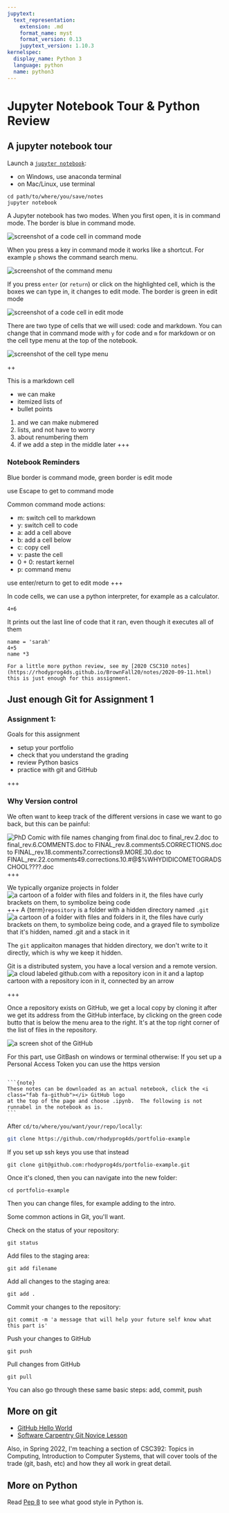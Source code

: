 ```yaml
---
jupytext:
  text_representation:
    extension: .md
    format_name: myst
    format_version: 0.13
    jupytext_version: 1.10.3
kernelspec:
  display_name: Python 3
  language: python
  name: python3
---
```


# Jupyter Notebook Tour & Python Review


## A jupyter notebook tour

Launch a [`jupyter notebook`](https://jupyter-notebook.readthedocs.io/en/stable/notebook.html):
- on Windows, use anaconda terminal
- on Mac/Linux, use terminal

```
cd path/to/where/you/save/notes
jupyter notebook
```



A Jupyter notebook has two modes. When you first open, it is in command mode. The border is blue in command mode.

![screenshot of a code cell in command mode](../img/command_mode.png)

When you press a key in command mode it works like a shortcut. For example `p` shows the command search menu.

![screenshot of the command menu](../img/command_menu.png)


If you press `enter` (or `return`)  or click on the highlighted cell, which is the boxes we can type in,  it changes to edit mode. The border is green in edit mode

![screenshot of a code cell in edit mode](../img/code_cell.png)

There are two type of cells that we will used: code and markdown. You can change that in command mode with `y` for code and `m` for markdown or on the cell type menu at the top of the notebook.

![screenshot of the cell type menu](../img/cell_type_menu.png)

++

This is a markdown cell
- we can make
- itemized lists of
- bullet points

1. and we can make nubmered
1. lists, and not have to worry
1. about renumbering them
1. if we add a step in the middle later
+++
### Notebook Reminders

Blue border is command mode, green border is edit mode

use Escape to get to command mode


Common command mode actions:
- m: switch cell to markdown
- y: switch cell to code
- a: add a cell above
- b: add a cell below
- c: copy cell
- v: paste the cell
- 0 + 0: restart kernel
- p: command menu

use enter/return to get to edit mode
+++

In code cells, we can use a python interpreter, for example as a calculator.

```{code-cell} ipython3
4+6
```

It prints out the last line of code that it ran, even though it executes all of them
```{code-cell} ipython3
name = 'sarah'
4+5
name *3
```

```{note}
For a little more python review, see my [2020 CSC310 notes](https://rhodyprog4ds.github.io/BrownFall20/notes/2020-09-11.html) this is just enough for this assignment.
```

## Just enough Git for Assignment 1



### Assignment 1:

Goals for this assignment
- setup your portfolio
- check that you understand the grading
- review Python basics
- practice with git and GitHub

+++
### Why Version control

We often want to keep track of the different versions in case we want to go back, but this can be painful:


![PhD Comic with file names changing from final.doc to final_rev.2.doc to final_rev.6.COMMENTS.doc to FINAL_rev.8.comments5.CORRECTIONS.doc to FINAL_rev.18.comments7.corrections9.MORE.30.doc to FINAL_rev.22.comments49.corrections.10.#@$%WHYDIDICOMETOGRADSCHOOL????.doc](https://raw.githubusercontent.com/rhodyprog4ds/rhodyds/main/img/phd_versioning.png)
+++

We typically organize projects in folder
![a cartoon of a folder with files and folders in it, the files have curly brackets on them, to symbolize being code](https://raw.githubusercontent.com/rhodyprog4ds/rhodyds/main/img/project_folder.svg)
+++
A {term}`repository` is a folder with a hidden directory named `.git`
![a cartoon of a folder with files and folders in it, the files have curly brackets on them, to symbolize being code, and a grayed file to symbolize that it's hidden, named .git and a stack  in it](https://raw.githubusercontent.com/rhodyprog4ds/rhodyds/main/img/git_repository.svg)

The `git` applicaiton manages that hidden directory, we don't write to it directly, which
is why we keep it hidden.

Git is a distributed system, you have a local version and a remote version.
![a cloud labeled github.com with a repository icon in it and a laptop cartoon with a repository icon in it, connected by an arrow](https://raw.githubusercontent.com/rhodyprog4ds/rhodyds/main/img/git_distributed.svg)

+++

Once a repository exists on GitHub, we get a local copy by cloning it after we
get its address from the GitHub interface, by clicking on the green code butto that is below the menu area to the right.  It's at the top right corner of the list of files in the repository.

![a screen shot of the GitHub](../img/get_clone_url.png)

For this part, use GitBash on windows or terminal otherwise:
If you set up a Personal Access Token you can use the https version

<!--
```{warning}
the `%%bash` is an ipython magic function, we''l see more of them next class. However,
this one doesn't work on windows by default.  It [looks like there's a way](https://stackoverflow.com/questions/16281910/ipython-notebook-bash-magic-error) but I haven't tested it.
```
-->

````{margin}

```{note}
These notes can be downloaded as an actual notebook, click the <i class="fab fa-github"></i> GitHub logo
at the top of the page and choose .ipynb.  The following is not runnabel in the notebook as is.
```
````

After `cd/to/where/you/want/your/repo/locally`:

```bash
git clone https://github.com/rhodyprog4ds/portfolio-example
```

If you set up ssh keys you use that instead
```
git clone git@github.com:rhodyprog4ds/portfolio-example.git
```

Once it's cloned, then you can navigate into the new folder:
```
cd portfolio-example
```

Then you can change files, for example adding to the intro.

Some common actions in Git, you'll want.

Check on the status of your repository:
```
git status
```

Add files to the staging area:
```
git add filename
```

Add all changes to the staging area:
```
git add .
```

Commit your changes to the repository:
```
git commit -m 'a message that will help your future self know what this part is'
```

Push your changes to GitHub
```
git push
```

Pull  changes from GitHub
```
git pull
```

You can also go through these same basic steps: add, commit, push

<!--
````{margin}
this does a little bit
````

```
echo -e " This portflio is an example" >> intro.md
 -->





## More on git

- [GitHub Hello World](https://guides.github.com/activities/hello-world/)
- [Software Carpentry Git Novice Lesson](https://swcarpentry.github.io/git-novice/)

Also, in Spring 2022, I'm teaching a section of CSC392: Topics in Computing,
Introduction to Computer Systems, that will cover tools of the trade (git, bash, etc)
and how they all work in great detail.  


## More on Python

Read [Pep 8](https://www.python.org/dev/peps/pep-0008/) to see what good style in Python is.
